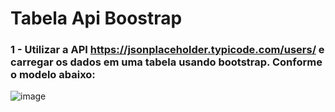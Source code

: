 # Tabela Api Boostrap

### 1 - Utilizar a API https://jsonplaceholder.typicode.com/users/ e carregar os dados em uma tabela usando bootstrap. Conforme o modelo abaixo:


![image](https://github.com/angelolustosa/exercicio_api_table/assets/15823158/d2e626d8-433b-4fc2-9495-d14777df5691)
